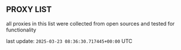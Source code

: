 ## PROXY LIST

all proxies in this list were collected from open sources and tested for functionality

last update: `2025-03-23 08:36:30.717445+00:00` UTC